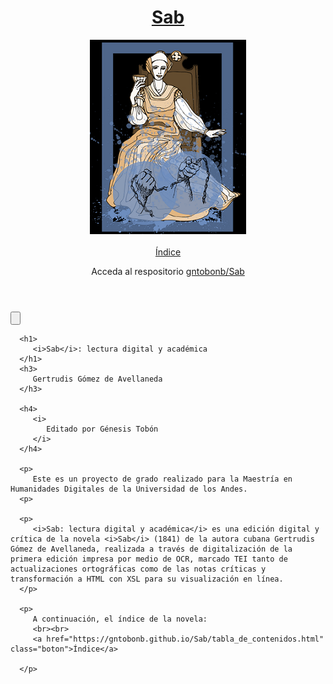<?xml version="1.0" encoding="UTF-8"?><html xmlns:tei="http://www.tei-c.org/ns/1.0">
   <head>
      <link rel="stylesheet" href="css/cap1.css"></link>
      <script type="text/javascript" src="js/sab.js"></script>
      <title>Sab</title>
      <header>
      <h1><a href="https://gntobonb.github.io/Sab/index.html">Sab</a></h1>
         <img class="portada" src="img/portada.png">
   </br></br>
         <a href="https://gntobonb.github.io/Sab/tabla_de_contenidos.html" class="boton">Índice</a>
         <p>Acceda al respositorio <a href="https://github.com/gntobonb/Sab" class="boton">gntobonb/Sab</a></p>
      </header>
</head>
   <body>

   <div class="toggle-btn-wrapper">
  
  <div id="control-uniqueID1" class="toggle-btn-control transform-control"></div>
  
  <input type="button" id="button-uniqueID1" class="toggle-btn-default transform-btn"></input>

</div>




      <h1>
         <i>Sab</i>: lectura digital y académica
      </h1>
      <h3>
         Gertrudis Gómez de Avellaneda
      </h3>

      <h4>
         <i>
            Editado por Génesis Tobón
         </i>
      </h4>

      <p>
         Este es un proyecto de grado realizado para la Maestría en Humanidades Digitales de la Universidad de los Andes.
      <p>

      <p>
         <i>Sab: lectura digital y académica</i> es una edición digital y crítica de la novela <i>Sab</i> (1841) de la autora cubana Gertrudis Gómez de Avellaneda, realizada a través de digitalización de la primera edición impresa por medio de OCR, marcado TEI tanto de actualizaciones ortográficas como de las notas críticas y transformación a HTML con XSL para su visualización en línea.
      </p>

      <p>
         A continuación, el índice de la novela:
         <br><br>
         <a href="https://gntobonb.github.io/Sab/tabla_de_contenidos.html" class="boton">Índice</a>

      </p>
</body>
</html>